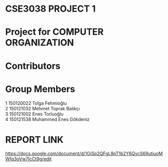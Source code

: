 # CSE3038 PROJECT 1

# Project for COMPUTER ORGANIZATION

# Contributors

# Group Members
1 150120022 Tolga Fehmioğlu <br>
2 150121032 Mehmet Toprak Balıkçı <br>
3 150121002 Enes Torluoğlu <br>
4 150121538 Muhammed Enes Gökdeniz <br>

# REPORT LINK
https://docs.google.com/document/d/1OiSp2QFgL8pT1b2Y6QycS69utiuoMWfq3oVw7IcCt9g/edit
